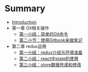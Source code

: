 # Summary

* [Introduction](README.md)
* 第一章 Git相关操作
  - [第一小结：简单的Git命令](./Git/githandle.md)
  - [第二小节：使用Gitbook来做笔记](./Git/gitbook.md)
* 第二章 redux运用
  - [第一小结：redux介绍与环境准备](./redux/redux_start.md)
  - [第二小结：react中state的使用](./redux/redux_state.md)
  - [第三小结：store数据传递和修改](./redux/redux_store.md)
